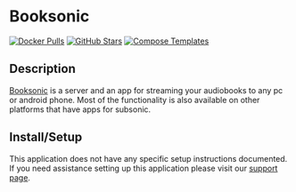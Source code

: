 # Booksonic

[![Docker Pulls](https://img.shields.io/docker/pulls/linuxserver/booksonic-air?style=flat-square&color=607D8B&label=docker%20pulls&logo=docker)](https://hub.docker.com/r/linuxserver/booksonic-air)
[![GitHub Stars](https://img.shields.io/github/stars/popeen/Booksonic-Air?style=flat-square&color=607D8B&label=github%20stars&logo=github)](https://github.com/popeen/Booksonic-Air)
[![Compose Templates](https://img.shields.io/static/v1?style=flat-square&color=607D8B&label=compose&message=templates)](https://github.com/GhostWriters/DockSTARTer/tree/master/compose/.apps/booksonic-air)

## Description

[Booksonic](https://booksonic.org/) is a server and an app for streaming your
audiobooks to any pc or android phone. Most of the functionality is also
available on other platforms that have apps for subsonic.

## Install/Setup

This application does not have any specific setup instructions documented. If
you need assistance setting up this application please visit our
[support page](https://dockstarter.com/basics/support/).
